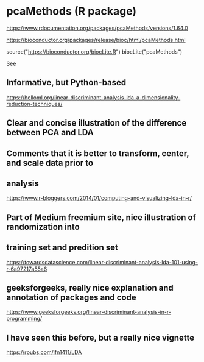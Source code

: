 # pcaMethods (R package)

https://www.rdocumentation.org/packages/pcaMethods/versions/1.64.0

https://bioconductor.org/packages/release/bioc/html/pcaMethods.html



source("https://bioconductor.org/biocLite.R")
biocLite("pcaMethods")

See

## Informative, but Python-based
https://helloml.org/linear-discriminant-analysis-lda-a-dimensionality-reduction-techniques/

## Clear and concise illustration of the difference between PCA and LDA
## Comments that it is better to transform, center, and scale data prior to
## analysis
https://www.r-bloggers.com/2014/01/computing-and-visualizing-lda-in-r/

## Part of Medium freemium site, nice illustration of randomization into 
## training set and predition set
https://towardsdatascience.com/linear-discriminant-analysis-lda-101-using-r-6a97217a55a6

## geeksforgeeks, really nice explanation and annotation of packages and code
https://www.geeksforgeeks.org/linear-discriminant-analysis-in-r-programming/

## I have seen this before, but a really nice vignette 
https://rpubs.com/ifn1411/LDA
